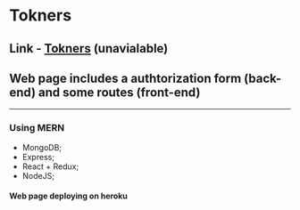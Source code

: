# **Tokners**

## Link - [Tokners](https://tokners.herokuapp.com/) (unavialable)

## Web page includes a authtorization form (back-end) and some routes (front-end)

---

### Using MERN
- MongoDB;
- Express;
- React + Redux;
- NodeJS;

#### Web page deploying on heroku
